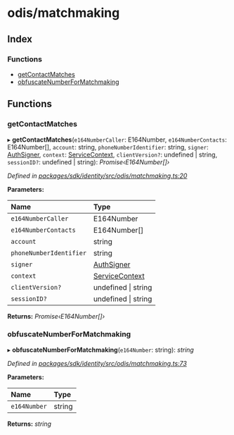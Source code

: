 # odis/matchmaking

## Index

### Functions

* [getContactMatches](_odis_matchmaking_.md#getcontactmatches)
* [obfuscateNumberForMatchmaking](_odis_matchmaking_.md#obfuscatenumberformatchmaking)

## Functions

### getContactMatches

▸ **getContactMatches**\(`e164NumberCaller`: E164Number, `e164NumberContacts`: E164Number\[\], `account`: string, `phoneNumberIdentifier`: string, `signer`: [AuthSigner](_odis_query_.md#authsigner), `context`: [ServiceContext](), `clientVersion?`: undefined \| string, `sessionID?`: undefined \| string\): _Promise‹E164Number\[\]›_

_Defined in_ [_packages/sdk/identity/src/odis/matchmaking.ts:20_](https://github.com/celo-org/celo-monorepo/blob/master/packages/sdk/identity/src/odis/matchmaking.ts#L20)

**Parameters:**

| Name | Type |
| :--- | :--- |
| `e164NumberCaller` | E164Number |
| `e164NumberContacts` | E164Number\[\] |
| `account` | string |
| `phoneNumberIdentifier` | string |
| `signer` | [AuthSigner](_odis_query_.md#authsigner) |
| `context` | [ServiceContext]() |
| `clientVersion?` | undefined \| string |
| `sessionID?` | undefined \| string |

**Returns:** _Promise‹E164Number\[\]›_

### obfuscateNumberForMatchmaking

▸ **obfuscateNumberForMatchmaking**\(`e164Number`: string\): _string_

_Defined in_ [_packages/sdk/identity/src/odis/matchmaking.ts:73_](https://github.com/celo-org/celo-monorepo/blob/master/packages/sdk/identity/src/odis/matchmaking.ts#L73)

**Parameters:**

| Name | Type |
| :--- | :--- |
| `e164Number` | string |

**Returns:** _string_

